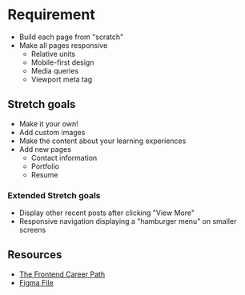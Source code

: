 # Requirement

- Build each page from "scratch"
- Make all pages responsive
  - Relative units
  - Mobile-first design
  - Media queries
  - Viewport meta tag

## Stretch goals

- Make it your own!
- Add custom images
- Make the content about your learning experiences
- Add new pages
  - Contact information
  - Portfolio
  - Resume

### Extended Stretch goals

- Display other recent posts after clicking "View More"
- Responsive navigation displaying a "hamburger menu" on smaller screens

## Resources

- [The Frontend Career Path](https://scrimba.com/fullstack-path-c0fullstack)
- [Figma File](https://www.figma.com/design/hE5klIn1AEQ9XWZWmurs7y/Learning-Journal-Blog?node-id=0-1&p=f&t=hF3gwbFuaQWzAFA3-0)
